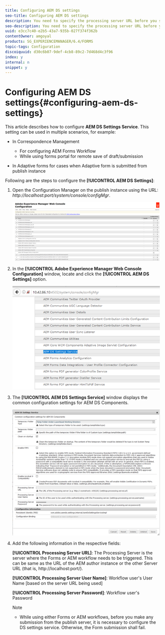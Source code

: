 ```yaml
---
title: Configuring AEM DS settings
seo-title: Configuring AEM DS settings
description: You need to specify the processing server URL before you submit a form.
seo-description: You need to specify the processing server URL before you submit a form.
uuid: e3cc7c40-e2b5-43a7-935b-027f374f362b
contentOwner: amgoyal
products: SG_EXPERIENCEMANAGER/6.4/FORMS
topic-tags: Configuration
discoiquuid: d30c6b07-9def-4cb8-89c2-7d468d4c3f96
index: y
internal: n
snippet: y
---
```


# Configuring AEM DS settings{#configuring-aem-ds-settings}

This article describes how to configure **AEM DS Settings Service**. This setting can be used in multiple scenarios, for example:

* In Correspondence Management

    * For configuring AEM Forms Workflow
    * While using forms portal for remote save of draft/submission

* In Adaptive forms for cases when Adaptive form is submitted from publish instance

Following are the steps to configure the **[!UICONTROL AEM DS Settings]**:

1. Open the Configuration Manager on the publish instance using the URL:   
   *http://localhost:port/system/console/configMgr*.

   ![](assets/AEM_web_configuration_console.PNG)

1. In the **[!UICONTROL Adobe Experience Manager Web Console Configuration]** window, locate and click the **[!UICONTROL AEM DS Settings]** option.

   ![](assets/DS_settings.PNG)

1. The **[!UICONTROL AEM DS Settings Service]** window displays the common configuration settings for AEM DS Components.

   ![](assets/DS_settings_1.PNG)

1. Add the following information in the respective fields:

   **[!UICONTROL **Processing Server UR**L]**: The Processing Server is the server where the Forms or AEM workflow needs to be triggered. This can be same as the URL of the AEM author instance or the other Server URL (that is, http://localhost:port/).

   ****[!UICONTROL Processing Server User Name]****: Workflow user's User Name [based on the server URL being used]

   ****[!UICONTROL Processing Server Password]****: Workflow user's Password

   <!--
   Comment Type: draft

   <table border="1" cellpadding="1" cellspacing="0" width="100%">
   <tbody>
   <tr>
   <th> Option</th>
   <th><strong>AEM Workflow</strong></th>
   <th><strong>Remote Save<br /> </strong></th>
   </tr>
   <tr>
   <td width="33%">Processing Server URL</td>
   <td> </td>
   <td> </td>
   </tr>
   <tr>
   <td>Processing Server User Name<br /> </td>
   <td> </td>
   <td> </td>
   </tr>
   <tr>
   <td>Processing Server password</td>
   <td> </td>
   <td> </td>
   </tr>
   </tbody>
   </table>
   -->

   >[!NOTE]
   >
   >
   >    
   >    
   >    * While using either Forms or AEM workflows, before you make any submission from the publish server, it is necessary to configure the DS settings service. Otherwise, the Form submission shall fail.
   >    
   >

